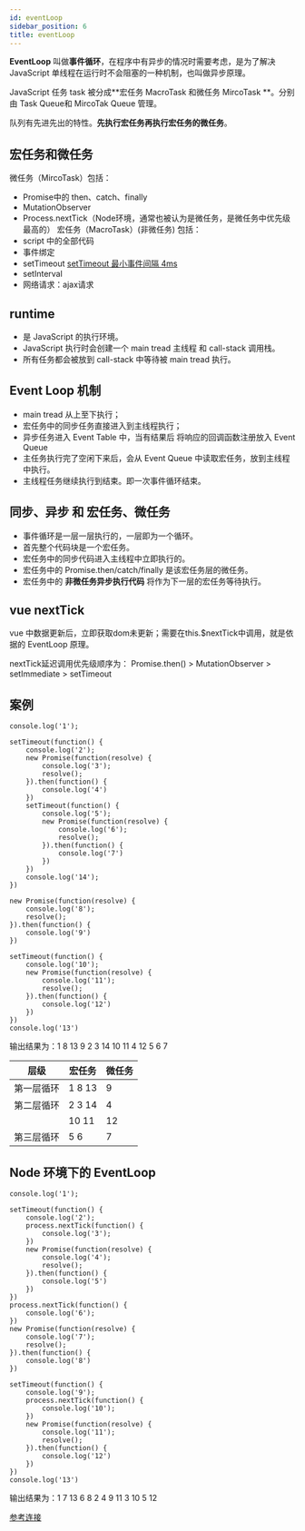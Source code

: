 ```yaml
---
id: eventLoop
sidebar_position: 6
title: eventLoop
---
```


**EventLoop** 叫做**事件循环**，在程序中有异步的情况时需要考虑，是为了解决 JavaScript 单线程在运行时不会阻塞的一种机制，也叫做异步原理。

JavaScript 任务 task 被分成**宏任务 MacroTask 和微任务 MircoTask **。分别由 Task Queue和 MircoTak Queue 管理。

队列有先进先出的特性。**先执行宏任务再执行宏任务的微任务**。

## 宏任务和微任务 
微任务（MircoTask）包括：
  - Promise中的 then、catch、finally
  - MutationObserver
  - Process.nextTick（Node环境，通常也被认为是微任务，是微任务中优先级最高的）
宏任务（MacroTask）(非微任务) 包括：
  - script 中的全部代码
  - 事件绑定
  - setTimeout [setTimeout 最小事件间隔 4ms](https://blog.csdn.net/weixin_48726650/article/details/107338797)
  - setInterval 
  - 网络请求：ajax请求
  
## runtime
  - 是 JavaScript 的执行环境。 
  - JavaScript 执行时会创建一个 main tread 主线程 和 call-stack 调用栈。
  - 所有任务都会被放到 call-stack 中等待被 main tread 执行。

## Event Loop 机制
  - main tread 从上至下执行；
  - 宏任务中的同步任务直接进入到主线程执行；
  - 异步任务进入 Event Table 中，当有结果后 将响应的回调函数注册放入 Event Queue
  - 主任务执行完了空闲下来后，会从 Event Queue 中读取宏任务，放到主线程中执行。
  - 主线程任务继续执行到结束。即一次事件循环结束。

## 同步、异步 和 宏任务、微任务
- 事件循环是一层一层执行的，一层即为一个循环。
- 首先整个代码块是一个宏任务。
- 宏任务中的同步代码进入主线程中立即执行的。
- 宏任务中的 Promise.then/catch/finally 是该宏任务层的微任务。
- 宏任务中的 **非微任务异步执行代码** 将作为下一层的宏任务等待执行。

## vue nextTick
vue 中数据更新后，立即获取dom未更新；需要在this.$nextTick中调用，就是依据的 EventLoop 原理。

nextTick延迟调用优先级顺序为： Promise.then() > MutationObserver > setImmediate > setTimeout

## 案例
```
console.log('1');

setTimeout(function() {
    console.log('2');
    new Promise(function(resolve) {
        console.log('3');
        resolve();
    }).then(function() {
        console.log('4')
    })
    setTimeout(function() {
	    console.log('5');
	    new Promise(function(resolve) {
	        console.log('6');
	        resolve();
	    }).then(function() {
	        console.log('7')
	    })
	})
	console.log('14');
})

new Promise(function(resolve) {
    console.log('8');
    resolve();
}).then(function() {
    console.log('9')
})

setTimeout(function() {
    console.log('10');
    new Promise(function(resolve) {
        console.log('11');
        resolve();
    }).then(function() {
        console.log('12')
    })
})
console.log('13')
```
输出结果为：1 8 13 9 2 3 14 10 11 4 12 5 6 7

| 层级 | 宏任务 | 微任务 |
| ---- | ---- | ---- |
| 第一层循环 | 1 8 13 | 9
| 第二层循环 | 2 3 14 | 4 |
|  | 10 11 | 12 |
| 第三层循环 | 5 6 | 7 |

## Node 环境下的 EventLoop
```
console.log('1');

setTimeout(function() {
    console.log('2');
    process.nextTick(function() {
        console.log('3');
    })
    new Promise(function(resolve) {
        console.log('4');
        resolve();
    }).then(function() {
        console.log('5')
    })
})
process.nextTick(function() {
    console.log('6');
})
new Promise(function(resolve) {
    console.log('7');
    resolve();
}).then(function() {
    console.log('8')
})

setTimeout(function() {
    console.log('9');
    process.nextTick(function() {
        console.log('10');
    })
    new Promise(function(resolve) {
        console.log('11');
        resolve();
    }).then(function() {
        console.log('12')
    })
})
console.log('13')
```
输出结果为：1 7 13 6 8 2 4 9 11 3 10 5 12

[参考连接](https://blog.csdn.net/qq_31967985/article/details/110310685)